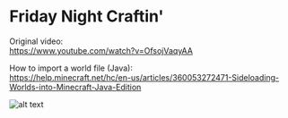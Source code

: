 # Friday Night Craftin'
Original video:\
https://www.youtube.com/watch?v=OfsojVaqyAA

How to import a world file (Java):\
https://help.minecraft.net/hc/en-us/articles/360053272471-Sideloading-Worlds-into-Minecraft-Java-Edition

![alt text](https://github.com/danehobrecht/fridaynightcraftin/blob/main/Screenshots/Screenshot-1.png)
